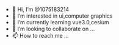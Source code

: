 - 👋 Hi, I’m @1075183214
- 👀 I’m interested in ui,computer graphics
- 🌱 I’m currently learning vue3.0,cesium
- 💞️ I’m looking to collaborate on ...
- 📫 How to reach me ...

<!---
1075183214/1075183214 is a ✨ special ✨ repository because its `README.md` (this file) appears on your GitHub profile.
You can click the Preview link to take a look at your changes.
--->
